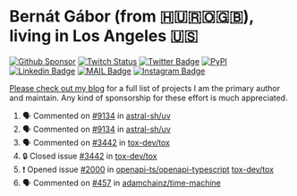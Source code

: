 # Bernát Gábor (from 🇭🇺🇷🇴🇬🇧), living in Los Angeles 🇺🇸

[![Github Sponsor](https://img.shields.io/static/v1?label=Sponsor&message=%E2%9D%A4&logo=GitHub&link=https://github.com/sponsors/gaborbernat&style=flat-square)](https://github.com/sponsors/gaborbernat)
[![Twitch Status](https://img.shields.io/twitch/status/gaborbernat?style=flat-square)](https://www.twitch.tv/gaborbernat)
[![Twitter Badge](https://img.shields.io/badge/-@gjbernat-1ca0f1?style=flat-square&labelColor=1ca0f1&logo=twitter&logoColor=white&link=https://twitter.com/gjbernat)](https://twitter.com/gjbernat)
[![PyPI](https://img.shields.io/badge/-gaborbernat-0073b7?style=flat-square&logo=Python&logoColor=white&link=https://pypi.org/user/gaborbernat/)](https://pypi.org/user/gaborbernat/)
[![Linkedin Badge](https://img.shields.io/badge/-gaborbernat-blue?style=flat-square&logo=Linkedin&logoColor=white&link=https://www.linkedin.com/in/gaborbernat/)](https://www.linkedin.com/in/gaborbernat/)
[![MAIL Badge](https://img.shields.io/badge/-gaborjbernat@gmail.com-c14438?style=flat-square&logo=Gmail&logoColor=white&link=mailto:gaborjbernat@gmail.com)](mailto:gaborjbernat@gmail.com)
[![Instagram Badge](https://img.shields.io/badge/-@gabor__bernat-845EC2?style=flat-square&labelColor=white&logo=Instagram&link=https://instagram.com/gabor_bernat/)](https://instagram.com/gabor_bernat)

[Please check out my blog](https://bernat.tech/about/) for a full list of projects I am the primary author and maintain.
Any kind of sponsorship for these effort is much appreciated.

<!--START_SECTION:activity-->

1. 🗣 Commented on [#9134](https://github.com/astral-sh/uv/issues/9134#issuecomment-2480391004) in [astral-sh/uv](https://github.com/astral-sh/uv)
2. 🗣 Commented on [#9134](https://github.com/astral-sh/uv/issues/9134#issuecomment-2480378075) in [astral-sh/uv](https://github.com/astral-sh/uv)
3. 🗣 Commented on [#3442](https://github.com/tox-dev/tox/issues/3442#issuecomment-2471834872) in [tox-dev/tox](https://github.com/tox-dev/tox)
4. 🔒 Closed issue [#3442](https://github.com/tox-dev/tox/issues/3442) in [tox-dev/tox](https://github.com/tox-dev/tox)
5. ❗ Opened issue [#2000](https://github.com/openapi-ts/openapi-typescript/issues/2000) in [openapi-ts/openapi-typescript](https://github.com/openapi-ts/openapi-typescript)
   [tox-dev/tox](https://github.com/tox-dev/tox)
5. 🗣 Commented on [#457](https://github.com/adamchainz/time-machine/pull/457#issuecomment-2197730644) in
[adamchainz/time-machine](https://github.com/adamchainz/time-machine)
<!--END_SECTION:activity-->
